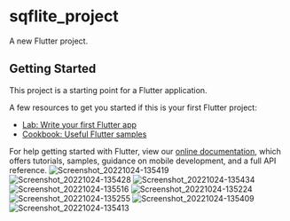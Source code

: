 # sqflite_project

A new Flutter project.

## Getting Started

This project is a starting point for a Flutter application.

A few resources to get you started if this is your first Flutter project:

- [Lab: Write your first Flutter app](https://flutter.dev/docs/get-started/codelab)
- [Cookbook: Useful Flutter samples](https://flutter.dev/docs/cookbook)

For help getting started with Flutter, view our
[online documentation](https://flutter.dev/docs), which offers tutorials,
samples, guidance on mobile development, and a full API reference.
![Screenshot_20221024-135419](https://user-images.githubusercontent.com/116312190/197521912-aa384ad1-0e1c-4854-ac5d-2039e9badb1b.jpg)
![Screenshot_20221024-135428](https://user-images.githubusercontent.com/116312190/197521914-210a6826-0664-497f-931d-f934e41e7464.jpg)
![Screenshot_20221024-135434](https://user-images.githubusercontent.com/116312190/197521917-af59affd-6b26-4806-8da9-f729187dda80.jpg)
![Screenshot_20221024-135516](https://user-images.githubusercontent.com/116312190/197521923-4f7d372d-fd5c-4bc8-b6fb-ea4ec43ead10.jpg)
![Screenshot_20221024-135224](https://user-images.githubusercontent.com/116312190/197521927-a92c271f-cbb8-464c-b197-04f2645c96bf.jpg)
![Screenshot_20221024-135255](https://user-images.githubusercontent.com/116312190/197521936-2ebbfcc1-d207-4609-94a7-a50dc7b9e07c.jpg)
![Screenshot_20221024-135409](https://user-images.githubusercontent.com/116312190/197521943-4ad71533-c637-406a-9c20-2dae78feb06c.jpg)
![Screenshot_20221024-135413](https://user-images.githubusercontent.com/116312190/197521948-2563499b-7eaa-4011-b6ea-5eb058c645bc.jpg)
